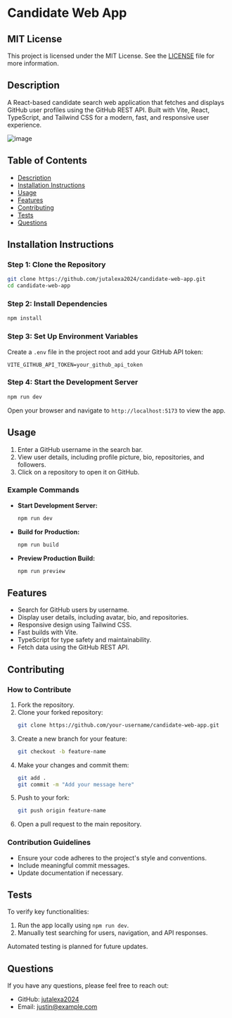# Candidate Web App

## MIT License

This project is licensed under the MIT License. See the [LICENSE](LICENSE) file for more information.

## Description

A React-based candidate search web application that fetches and displays GitHub user profiles using the GitHub REST API. Built with Vite, React, TypeScript, and Tailwind CSS for a modern, fast, and responsive user experience.

![image](https://github.com/user-attachments/assets/2681041f-80ae-4d09-896b-fce89e86c774)


## Table of Contents

- [Description](#description)
- [Installation Instructions](#installation-instructions)
- [Usage](#usage)
- [Features](#features)
- [Contributing](#contributing)
- [Tests](#tests)
- [Questions](#questions)

## Installation Instructions

### Step 1: Clone the Repository
```bash
git clone https://github.com/jutalexa2024/candidate-web-app.git
cd candidate-web-app
```

### Step 2: Install Dependencies
```bash
npm install
```

### Step 3: Set Up Environment Variables
Create a `.env` file in the project root and add your GitHub API token:
```plaintext
VITE_GITHUB_API_TOKEN=your_github_api_token
```

### Step 4: Start the Development Server
```bash
npm run dev
```
Open your browser and navigate to `http://localhost:5173` to view the app.

## Usage

1. Enter a GitHub username in the search bar.
2. View user details, including profile picture, bio, repositories, and followers.
3. Click on a repository to open it on GitHub.

### Example Commands
- **Start Development Server:**
  ```bash
  npm run dev
  ```
- **Build for Production:**
  ```bash
  npm run build
  ```
- **Preview Production Build:**
  ```bash
  npm run preview
  ```

## Features

- Search for GitHub users by username.
- Display user details, including avatar, bio, and repositories.
- Responsive design using Tailwind CSS.
- Fast builds with Vite.
- TypeScript for type safety and maintainability.
- Fetch data using the GitHub REST API.

## Contributing

### How to Contribute
1. Fork the repository.
2. Clone your forked repository:
   ```bash
   git clone https://github.com/your-username/candidate-web-app.git
   ```
3. Create a new branch for your feature:
   ```bash
   git checkout -b feature-name
   ```
4. Make your changes and commit them:
   ```bash
   git add .
   git commit -m "Add your message here"
   ```
5. Push to your fork:
   ```bash
   git push origin feature-name
   ```
6. Open a pull request to the main repository.

### Contribution Guidelines
- Ensure your code adheres to the project's style and conventions.
- Include meaningful commit messages.
- Update documentation if necessary.

## Tests

To verify key functionalities:
1. Run the app locally using `npm run dev`.
2. Manually test searching for users, navigation, and API responses.

Automated testing is planned for future updates.

## Questions

If you have any questions, please feel free to reach out:

- GitHub: [jutalexa2024](https://github.com/jutalexa2024)
- Email: [justin@example.com](mailto:justin@example.com)

